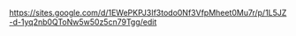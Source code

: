 https://sites.google.com/d/1EWePKPJ3If3todo0Nf3VfpMheet0Mu7r/p/1L5JZ-d-1yq2nb0QToNw5w50z5cn79Tgg/edit
